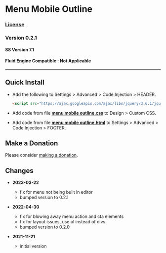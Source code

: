 # Menu Mobile Outline

### [License][1]

### Version 0.2.1

#### SS Version 7.1

#### Fluid Engine Compatible : Not Applicable

---

## Quick Install

* Add the following to Settings > Advanced > Code Injection > HEADER.
  
  ```html
  <script src="https://ajax.googleapis.com/ajax/libs/jquery/3.6.1/jquery.min.js"></script>
  ```
  
* Add code from file **[menu mobile outline.css][2]** to Design > Custom CSS.
  
* Add code from file **[menu mobile outline.html][3]** to Settings > Advanced >
  Code Injection > FOOTER.

## Make a Donation

Please consider [making a donation][4].

## Changes

* **2023-03-22**

  * fix for menu not being built in editor
  * bumped version to 0.2.1
  
* **2022-04-30**

  * fix for blowing away menu action and cta elements
  * fix for layout issues, use ul instead of divs
  * bumped version to 0.2.0
  
* **2021-11-21**

  * initial version

[1]: https://github.com/tomsWebConsulting/twcsl/blob/main/LICENSE.txt#L1
[2]: menu%20mobile%20outline.css#L1
[3]: menu%20mobile%20outline.html#L1
[4]: https://github.com/tomsWebConsulting/twcsl#make-a-donation
